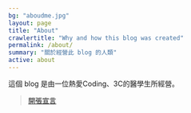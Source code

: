 ```yaml
---
bg: "aboudme.jpg"
layout: page
title: "About"
crawlertitle: "Why and how this blog was created"
permalink: /about/
summary: "關於經營此 blog 的人類"
active: about
---
```


這個 blog 是由一位熱愛Coding、3C的醫學生所經營。
> [開張宣言](https://blog.medcode.in/posts/%E5%9C%A8%E8%BD%9F%E7%83%88%E4%B9%8B%E5%BE%8C/)

